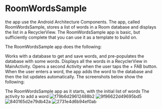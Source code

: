 # RoomWordsSample
the app use the Android Architecture Components. The app, called RoomWordsSample, stores a list of words in a Room database and displays the list in a RecyclerView. The RoomWordsSample app is basic, but sufficiently complete that you can use it as a template to build on.

The RoomWordsSample app does the following:

Works with a database to get and save words, and pre-populates the database with some words.
Displays all the words in a RecyclerView in MainActivity.
Opens a second Activity when the user taps the + FAB button. When the user enters a word, the app adds the word to the database and then the list updates automatically.
The screenshots below show the following:

The RoomWordsSample app as it starts, with the initial list of words
The activity to add a word
![f79b6d29612488b2](https://user-images.githubusercontent.com/75279465/141947409-8473c9ae-a829-4277-895c-209aa99a2409.png)
![9f96622d49695bd5](https://user-images.githubusercontent.com/75279465/141947417-da4c76b1-eaf2-4ea9-8213-c8f5cb040d6a.png)
![840165d2e79db42a](https://user-images.githubusercontent.com/75279465/142295184-78dbdd38-dca4-4cb2-a507-cc86ab6123eb.png)
![2731e4d6b94ef0ab](https://user-images.githubusercontent.com/75279465/142295187-b2e57e2e-1911-447e-927e-cb71a5cf5bba.png)
